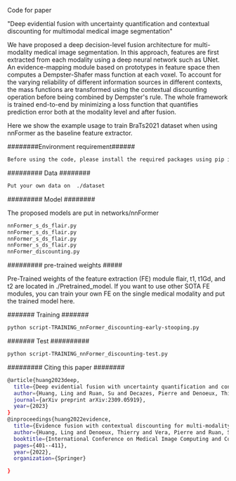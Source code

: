 Code for paper 

"Deep evidential fusion with uncertainty quantification and contextual discounting for multimodal medical image segmentation"


We have proposed a deep decision-level fusion architecture for multi-modality medical image segmentation. In this approach, features are first extracted from each modality using a deep neural network such as UNet. An evidence-mapping module based on prototypes in feature space then computes a Dempster-Shafer mass function at each voxel. To account for the varying reliability of different information sources in different contexts, the mass functions are transformed using the contextual discounting operation before being combined by Dempster's rule. The whole framework is trained end-to-end by minimizing a loss function that quantifies prediction error both at the modality level and after fusion.

Here we show the example usage to train BraTs2021 dataset when using nnFormer as the baseline feature extractor.

########Environment requirement######
```bash
Before using the code, please install the required packages using pip install -r requirements.txt
```

######### Data  ########
```bash
Put your own data on  ./dataset
```

######### Model  ########

The proposed models are put in networks/nnFormer
```bash
nnFormer_s_ds_flair.py
nnFormer_s_ds_flair.py
nnFormer_s_ds_flair.py
nnFormer_s_ds_flair.py
nnFormer_discounting.py
```


######### pre-trained weights #####

Pre-Trained weights of the feature extraction (FE) module flair, t1, t1Gd, and t2 are located in ./Pretrained_model.
If you want to use other SOTA FE modules, you can train your own FE on the single medical modality and put the trained model here. 

####### Training #######
```bash
python script-TRAINING_nnFormer_discounting-early-stooping.py
```

#######   Test  ##########
```bash
python script-TRAINING_nnFormer_discounting-test.py
```

######### Citing this paper ########
```bash
@article{huang2023deep,
  title={Deep evidential fusion with uncertainty quantification and contextual discounting for multimodal medical image segmentation},
  author={Huang, Ling and Ruan, Su and Decazes, Pierre and Denoeux, Thierry},
  journal={arXiv preprint arXiv:2309.05919},
  year={2023}
}
@inproceedings{huang2022evidence,
  title={Evidence fusion with contextual discounting for multi-modality medical image segmentation},
  author={Huang, Ling and Denoeux, Thierry and Vera, Pierre and Ruan, Su},
  booktitle={International Conference on Medical Image Computing and Computer-Assisted Intervention},
  pages={401--411},
  year={2022},
  organization={Springer}

}
```

